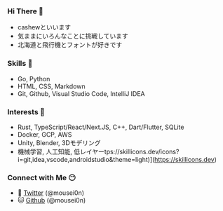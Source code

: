 ### Hi There 👋 
- cashewといいます 
- 気ままにいろんなことに挑戦しています
- 北海道と飛行機とフォントが好きです

### Skills 💪
- Go, Python
- HTML, CSS, Markdown
- Git, Github, Visual Studio Code, IntelliJ IDEA

### Interests 🧐
- Rust, TypeScript/React/Next.JS, C++, Dart/Flutter, SQLite
- Docker, GCP, AWS
- Unity, Blender, 3Dモデリング
- 機械学習, 人工知能, 低レイヤーtps://skillicons.dev/icons?i=git,idea,vscode,androidstudio&theme=light)](https://skillicons.dev)

### Connect with Me 😶
- 📌 [Twitter](https://x.com/mousei0n) (@mousei0n)
- 🐱 [Github](https://github.com/mousei0n) (@mousei0n)